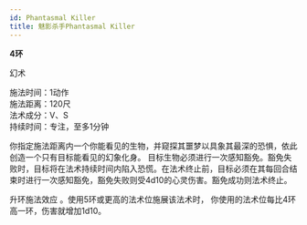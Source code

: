 ```yaml
---
id: Phantasmal Killer
title: 魅影杀手Phantasmal Killer
---
```


**4环**

幻术

施法时间：1动作  
施法距离：120尺  
法术成分：V、S  
持续时间：专注，至多1分钟  


你指定施法距离内一个你能看见的生物，并窥探其噩梦以具象其最深的恐惧，依此创造一个只有目标能看见的幻象化身。
目标生物必须进行一次感知豁免。豁免失败时，目标将在法术持续时间内陷入恐慌。在法术终止前，目标必须在其每回合结  
束时进行一次感知豁免，豁免失败则受4d10的心灵伤害。豁免成功则法术终止。

升环施法效应
。使用5环或更高的法术位施展该法术时，
你使用的法术位每比4环高一环，伤害就增加1d10。
